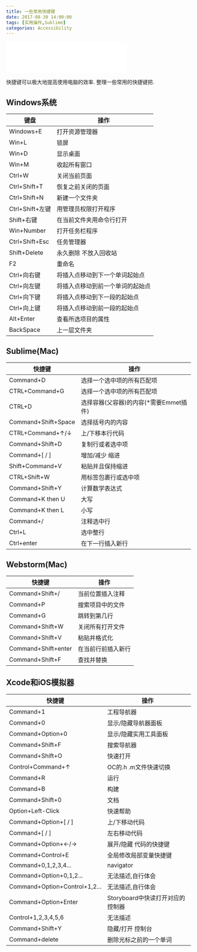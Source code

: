 ```yaml
---
title: 一些常用快捷键
date: 2017-08-30 14:00:00
tags: [实用操作,Sublime]
categories: Accessibility
---
```


<iframe frameborder="no" border="0" marginwidth="0" marginheight="0" width=330 height=86 src="//music.163.com/outchain/player?type=2&id=28465109&auto=1&height=66"></iframe>

快捷键可以极大地提高使用电脑的效率. 整理一些常用的快捷键把.

## Windows系统

| 键盘             | 操作               |
| -------------- | ---------------- |
| Windows+E      | 打开资源管理器          |
| Win+L          | 锁屏               |
| Win+D          | 显示桌面             |
| Win+M          | 收起所有窗口           |
| Ctrl+W         | 关闭当前页面           |
| Ctrl+Shift+T   | 恢复之前关闭的页面        |
| Ctrl+Shift+N   | 新建一个文件夹          |
| Ctrl+Shift+左键  | 用管理员权限打开程序       |
| Shift+右键       | 在当前文件夹用命令行打开     |
| Win+Number     | 打开任务栏程序          |
| Ctrl+Shift+Esc | 任务管理器            |
| Shift+Delete   | 永久删除 不放入回收站      |
| F2             | 重命名              |
| Ctrl+向右键       | 将插入点移动到下一个单词起始点  |
| Ctrl+向左键       | 将插入点移动到前一个单词的起始点 |
| Ctrl+向下键       | 将插入点移动到下一段的起始点   |
| Ctrl+向上键       | 将插入点移动到前一段的起始点   |
| Alt+Enter      | 查看所选项目的属性        |
| BackSpace      | 上一层文件夹           |

## Sublime(Mac)

| 快捷键                 | 操作                       |
| ------------------- | ------------------------ |
| Command+D           | 选择一个选中项的所有匹配项            |
| CTRL+Command+G      | 选择一个选中项的所有匹配项            |
| CTRL+D              | 选择容器(父容器)的内容(*需要Emmet插件) |
| Command+Shift+Space | 选择括号内的内容                 |
| CTRL+Command+↑/↓    | 上/下移本行代码                 |
| Command+Shift+D     | 复制行或者选中项                 |
| Command+[ / ]       | 增加/减少 缩进                 |
| Shift+Command+V     | 粘贴并且保持缩进                 |
| CTRL+Shift+W        | 用标签包裹行或选中项               |
| Command+Shift+Y     | 计算数学表达式                  |
| Command+K then U    | 大写                       |
| Command+K then L    | 小写                       |
| Command+/           | 注释选中行                    |
| Ctrl+L              | 选中整行                     |
| Ctrl+enter          | 在下一行插入新行                 |

## Webstorm(Mac)

| 快捷键                 | 操作        |
| ------------------- | --------- |
| Command+Shift+/     | 当前位置插入注释  |
| Command+P           | 搜索项目中的文件  |
| Command+G           | 跳转到第几行    |
| Command+Shift+W     | 关闭所有打开文件  |
| Command+Shift+V     | 粘贴并格式化    |
| Command+Shift+enter | 在当前行前插入新行 |
| Command+Shift+F     | 查找并替换     |

## Xcode和iOS模拟器

| 快捷键                           | 操作                    |
| ----------------------------- | --------------------- |
| Command+1                     | 工程导航器                 |
| Command+0                     | 显示/隐藏导航器面板            |
| Command+Option+0              | 显示/隐藏实用工具面板           |
| Command+Shift+F               | 搜索导航器                 |
| Command+Shift+O               | 快速打开                  |
| Control+Command+↑             | OC的.h .m文件快速切换        |
| Command+R                     | 运行                    |
| Command+B                     | 构建                    |
| Command+Shift+0               | 文档                    |
| Option+Left-Click             | 快速帮助                  |
| Command+Option+[ / ]          | 上/下移动代码               |
| Command+[ / ]                 | 左右移动代码                |
| Command+Option+←/→            | 展开/隐藏 代码的快捷键          |
| Command+Control+E             | 全局修改局部变量快捷键           |
| Command+0,1,2,3,4...          | navigator             |
| Command+Option+0,1,2...       | 无法描述,自行体会             |
| Command+Option+Control+1,2... | 无法描述,自行体会             |
| Command+Option+Enter          | Storyboard中快读打开对应的控制器 |
| Control+1,2,3,4,5,6           | 无法描述                  |
| Command+Shift+Y               | 隐藏/打开 控制台             |
| Command+delete                | 删除光标之前的一个单词           |


